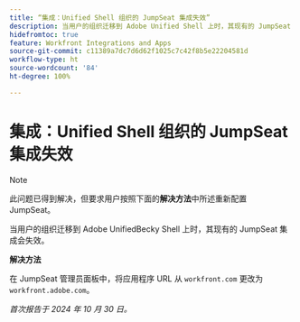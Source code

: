 ```yaml
---
title: “集成：Unified Shell 组织的 JumpSeat 集成失效”
description: 当用户的组织迁移到 Adobe Unified Shell 上时，其现有的 JumpSeat 集成会失效。
hidefromtoc: true
feature: Workfront Integrations and Apps
source-git-commit: c11389a7dc7d6d62f1025c7c42f8b5e22204581d
workflow-type: ht
source-wordcount: '84'
ht-degree: 100%

---
```


# 集成：Unified Shell 组织的 JumpSeat 集成失效

>[!NOTE]
>
>此问题已得到解决，但要求用户按照下面的&#x200B;**解决方法**&#x200B;中所述重新配置 JumpSeat。

当用户的组织迁移到 Adobe UnifiedBecky Shell 上时，其现有的 JumpSeat 集成会失效。

**解决方法**

在 JumpSeat 管理员面板中，将应用程序 URL 从 `workfront.com` 更改为 `workfront.adobe.com`。

_首次报告于 2024 年 10 月 30 日。_
